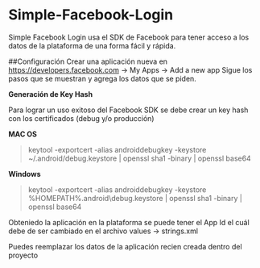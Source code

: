 # Simple-Facebook-Login
Simple Facebook Login usa el SDK de Facebook para tener acceso a los datos de la plataforma de una forma fácil y rápida. 

##Configuración 
Crear una aplicación nueva en https://developers.facebook.com -> My Apps -> Add a new app 
Sigue los pasos que se muestran y agrega los datos que se piden. 

**Generación de Key Hash**

Para lograr un uso exitoso del Facebook SDK se debe crear un key hash con los certificados (debug y/o producción)

  **MAC OS**
 
> keytool -exportcert -alias androiddebugkey -keystore ~/.android/debug.keystore | openssl sha1 -binary | openssl base64

  
  **Windows**

> keytool -exportcert -alias androiddebugkey -keystore %HOMEPATH%\.android\debug.keystore | openssl sha1 -binary | openssl     base64


Obteniedo la aplicación en la plataforma se puede tener el App Id el cuál debe de ser cambiado en el archivo values -> strings.xml 

> <string name="facebook_app_id"></string>


Puedes reemplazar los datos de la aplicación recien creada dentro del proyecto
